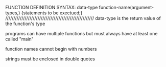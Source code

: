 FUNCTION DEFINITION SYNTAX: 
  data-type function-name(argument-types,) {statements to be exectued;}
/////////////////////////////////////////////////////// 
data-type is the return value of the function's type

programs can have multiple functions but must always have at least one called "main"

function names cannot begin with numbers

strings must be enclosed in double quotes